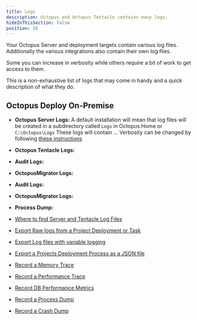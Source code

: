 ```yaml
---
title: Logs
description: Octopus and Octopus Tentacle contains many logs.
hideInThisSection: false
position: 50
---
```


Your Octopus Server and deployment targets contain various log files. Additionally the various integrations also contain their own log files.

Some you can increase in verbosity while others require a bit of work to get access to them.

This is a non-exhaustive list of logs that may come in handy and a quick description of what they do.

## Octopus Deploy On-Premise 

- **Octopus Server Logs:** A default installation will mean that log files will be created in a subdirectory called `Logs` in Octopus Home or `C:\Octopus\Logs`
These logs will contain ...
Verbosity can be changed by following [these instructions](/docs/support/log-files/index.md)
- **Octopus Tentacle Logs:**
- **Audit Logs:**
- **OctopusMigrator Logs:**
- **Audit Logs:**
- **OctopusMigrator Logs:**
- **Process Dump:**


- [Where to find Server and Tentacle Log Files](/docs/logs/log-files.md)

- [Export Raw logs from a Project Deployment or Task](/docs/logs/get-the-raw-output-from-a-task.md)
- [Export Log files with variable logging](/docs/logs/variable-logging-and-task-log-export.md)
- [Export a Projects Deployment Process as a JSON file](/docs/logs/deployment-process-as-JSON.md)

- [Record a Memory Trace](/docs/logs/record-a-memory-trace.md)
- [Record a Performance Trace](/docs/logs/record-a-performance-trace.md)
- [Record DB Performance Metrics](/docs/logs/providing-database-performance-metrics.md)

- [Record a Process Dump](/docs/logs/process-dumps.md)
- [Record a Crash Dump](/docs/logs/capture-a-crash-dump.md)



  
